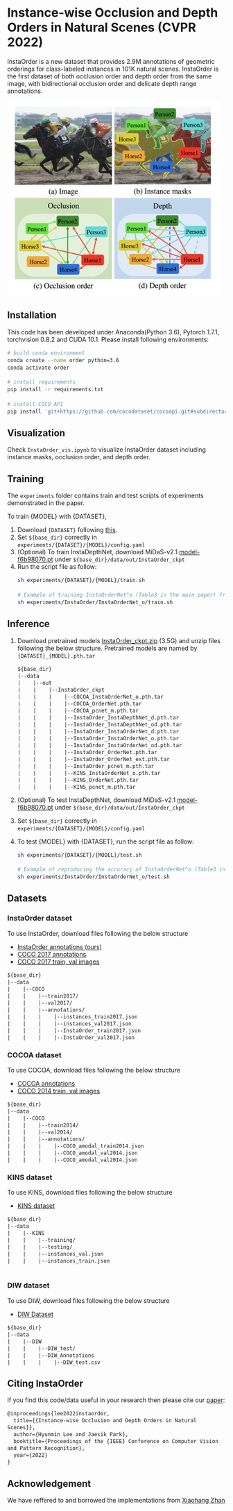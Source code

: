 # Instance-wise Occlusion and Depth Orders in Natural Scenes (CVPR 2022)

InstaOrder is a new dataset that provides 2.9M annotations of geometric orderings for class-labeled instances in 101K natural scenes. InstaOrder is the first dataset of both occlusion order and depth order from the same image, with bidirectional occlusion order and delicate depth range annotations. 

<img src="demo_images/dataset.png" height="450">

## Installation
This code has been developed under Anaconda(Python 3.6), Pytorch 1.7.1, torchvision 0.8.2 and CUDA 10.1. Please install following environments:

  
```bash
# build conda environment
conda create --name order python=3.6
conda activate order

# install requirements
pip install -r requirements.txt

# install COCO API
pip install 'git+https://github.com/cocodataset/cocoapi.git#subdirectory=PythonAPI'
```

## Visualization
Check `InstaOrder_vis.ipynb` to visualize InstaOrder dataset including instance masks, occlusion order, and depth order.

## Training
The `experiments` folder contains train and test scripts of experiments demonstrated in the paper. 

To train {MODEL} with {DATASET},
1. Download ```{DATASET}``` following [this](#Datasets).
2. Set ```${base_dir}``` correctly in ```experiments/{DATASET}/{MODEL}/config.yaml```
3. (Optional) To train InstaDepthNet, download MiDaS-v2.1 [model-f6b98070.pt](https://github.com/intel-isl/MiDaS/releases/download/v2_1/model-f6b98070.pt) under ```${base_dir}/data/out/InstaOrder_ckpt```
4. Run the script file as follow:
    ```bash
    sh experiments/{DATASET}/{MODEL}/train.sh

    # Example of training InstaOrderNet^o (Table3 in the main paper) from the scratch
    sh experiments/InstaOrder/InstaOrderNet_o/train.sh
    ```



## Inference
1. Download pretrained models [InstaOrder_ckpt.zip](https://drive.google.com/file/d/1_GEmCmofLSkJZnidfp4vsQb2Nqq5aqBU/view?usp=sharing) (3.5G) and unzip files following the below structure. Pretrained models are named by ```{DATASET}_{MODEL}.pth.tar```

    ```
    ${base_dir}
    |--data
    |    |--out
    |    |    |--InstaOrder_ckpt
    |    |    |    |--COCOA_InstaOrderNet_o.pth.tar
    |    |    |    |--COCOA_OrderNet.pth.tar
    |    |    |    |--COCOA_pcnet_m.pth.tar
    |    |    |    |--InstaOrder_InstaDepthNet_d.pth.tar
    |    |    |    |--InstaOrder_InstaDepthNet_od.pth.tar
    |    |    |    |--InstaOrder_InstaOrderNet_d.pth.tar
    |    |    |    |--InstaOrder_InstaOrderNet_o.pth.tar
    |    |    |    |--InstaOrder_InstaOrderNet_od.pth.tar
    |    |    |    |--InstaOrder_OrderNet.pth.tar
    |    |    |    |--InstaOrder_OrderNet_ext.pth.tar  
    |    |    |    |--InstaOrder_pcnet_m.pth.tar
    |    |    |    |--KINS_InstaOrderNet_o.pth.tar
    |    |    |    |--KINS_OrderNet.pth.tar
    |    |    |    |--KINS_pcnet_m.pth.tar
    ```
2. (Optional) To test InstaDepthNet, download MiDaS-v2.1 [model-f6b98070.pt](https://github.com/intel-isl/MiDaS/releases/download/v2_1/model-f6b98070.pt) under ```${base_dir}/data/out/InstaOrder_ckpt```

3. Set ```${base_dir}``` correctly in ```experiments/{DATASET}/{MODEL}/config.yaml```


3. To test {MODEL} with {DATASET}, run the script file as follow:
     ```bash
    sh experiments/{DATASET}/{MODEL}/test.sh

    # Example of reproducing the accuracy of InstaOrderNet^o (Table3 in the main paper)
    sh experiments/InstaOrder/InstaOrderNet_o/test.sh

   ```





## Datasets

### InstaOrder dataset
To use InstaOrder, download files following the below structure
  - [InstaOrder annotations (ours)](https://drive.google.com/file/d/1n4NxDBkxhnRNSKuB8TDGGFcSD83Zknlj/view?usp=sharing)
  - [COCO 2017 annotations](https://cocodataset.org/#download)
  - [COCO 2017 train, val images](https://cocodataset.org/#download)
    
  ```
  ${base_dir}
  |--data
  |    |--COCO
  |    |    |--train2017/
  |    |    |--val2017/
  |    |    |--annotations/
  |    |    |    |--instances_train2017.json
  |    |    |    |--instances_val2017.json
  |    |    |    |--InstaOrder_train2017.json
  |    |    |    |--InstaOrder_val2017.json    
  ```


### COCOA dataset
To use COCOA, download files following the below structure
  - [COCOA annotations](https://github.com/Wakeupbuddy/amodalAPI)
  - [COCO 2014 train, val images](https://cocodataset.org/#download)

  ```
  ${base_dir}
  |--data
  |    |--COCO
  |    |    |--train2014/
  |    |    |--val2014/
  |    |    |--annotations/
  |    |    |    |--COCO_amodal_train2014.json 
  |    |    |    |--COCO_amodal_val2014.json
  |    |    |    |--COCO_amodal_val2014.json

  ```

### KINS dataset
To use KINS, download files following the below structure
- [KINS dataset](https://github.com/qqlu/Amodal-Instance-Segmentation-through-KINS-Dataset)

```
${base_dir}
|--data
|    |--KINS
|    |    |--training/
|    |    |--testing/
|    |    |--instances_val.json
|    |    |--instances_train.json
  
```


### DIW dataset
To use DIW, download files following the below structure
- [DIW Dataset](http://www-personal.umich.edu/~wfchen/depth-in-the-wild/)

```
${base_dir}
|--data
|    |--DIW
|    |    |--DIW_test/
|    |    |--DIW_Annotations
|    |    |    |--DIW_test.csv   

```



## Citing InstaOrder

If you find this code/data useful in your research then please cite our [paper](https://arxiv.org/abs/2111.14562):
```
@inproceedings{lee2022instaorder,
  title={{Instance-wise Occlusion and Depth Orders in Natural Scenes}},
  author={Hyunmin Lee and Jaesik Park},
  booktitle={Proceedings of the {IEEE} Conference on Computer Vision and Pattern Recognition},
  year={2022}
}
```

  
## Acknowledgement
We have reffered to and borrowed the implementations from [Xiaohang Zhan](https://github.com/XiaohangZhan/deocclusion/)
